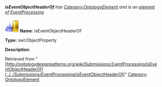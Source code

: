 ___isEventObjectHeaderOf__ has [Category:OntologyElement](../../Category/OntologyElement "Category:OntologyElement") and is an [element of](../../Property/ElementOf "Property:ElementOf") [EventProcessing](../../Submissions/EventProcessing "Submissions:EventProcessing")_


  




[![ObjectProperty](../../images/thumb/c/c3/ObjectProperty.gif/45px-ObjectProperty.gif)](../../Image/ObjectProperty.gif "ObjectProperty")
__Name__: isEventObjectHeaderOf 


__Type:__ owl:ObjectProperty 


__Description__: 





Retrieved from "[http://ontologydesignpatterns.org/wiki/Submissions:EventProcessing/isEventObjectHeaderOf](../../Submissions/EventProcessing/isEventObjectHeaderOf)"
 [Category](http://ontologydesignpatterns.org/wiki/Special:Categories "Special:Categories"): [OntologyElement](../../Category/OntologyElement "Category:OntologyElement")